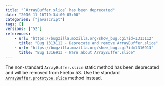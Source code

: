 ```yaml
---
title: "`ArrayBuffer.slice` has been deprecated"
date: "2016-11-16T19:34:00-05:00"
categories: ["javascript"]
tags: []
versions: ["52"]
references:
    - url: "https://bugzilla.mozilla.org/show_bug.cgi?id=1313112"
      title: "Bug 1313112 - Deprecate and remove ArrayBuffer.slice"
    - url: "https://bugzilla.mozilla.org/show_bug.cgi?id=1316913"
      title: "Bug 1316913 - Warn about ArrayBuffer.slice"
---
```

The non-standard `ArrayBuffer.slice` static method has been deprecated and will be removed from Firefox 53. Use the standard [`ArrayBuffer.prototype.slice`](https://developer.mozilla.org/en-US/docs/Web/JavaScript/Reference/Global_Objects/ArrayBuffer/slice) method instead.
